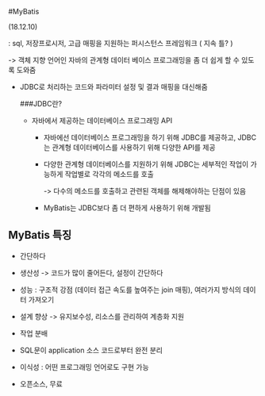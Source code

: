 ﻿#MyBatis 

(18.12.10)

: sql, 저장프로시저, 고급 매핑을 지원하는 퍼시스턴스 프레임워크 ( 지속 틀? )

-> 객체 지향 언어인 자바의 관계형 데이터 베이스 프로그래밍을 좀 더 쉽게 할 수 있도록 도와줌

* JDBC로 처리하는 코드와 파라미터 설정 및 결과 매핑을 대신해줌

  ###JDBC란?

  * 자바에서 제공하는 데이터베이스 프로그래밍 API

    - 자바에선 데이터베이스 프로그래밍을 하기 위해 JDBC를 제공하고, JDBC는 관계형 데이터베이스를 사용하기 위해 다양한 API를 제공

    - 다양한 관계형 데이터베이스를 지원하기 위해 JDBC는 세부적인 작업이 가능하게 작업별로 각각의 메소드를 호출

      -> 다수의 메소드를 호출하고 관련된 객체를 해제해야하는 단점이 있음

    - MyBatis는 JDBC보다 좀 더 편하게 사용하기 위해 개발됨

## MyBatis 특징

* 간단하다

* 생산성 -> 코드가 많이 줄어든다, 설정이 간단하다

* 성능 : 구조적 강점 (데이터 접근 속도를 높여주는 join 매핑), 여러가지 방식의 데이터 가져오기

* 설계 향상 -> 유지보수성, 리소스를 관리하여 계층화 지원

* 작업 분배

* SQL문이 application 소스 코드로부터 완전 분리

* 이식성 : 어떤 프로그래밍 언어로도 구현 가능

* 오픈소스, 무료